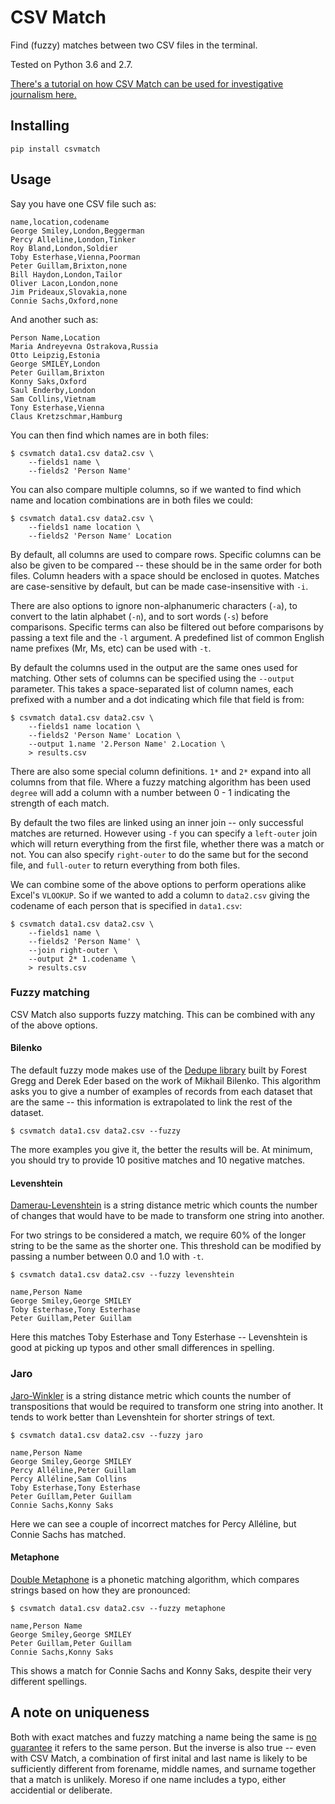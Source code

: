 CSV Match
=========

Find (fuzzy) matches between two CSV files in the terminal.

Tested on Python 3.6 and 2.7.

[There's a tutorial on how CSV Match can be used for investigative journalism here.](https://github.com/maxharlow/tutorials/tree/master/find-connections-with-fuzzy-matching)


Installing
----------

    pip install csvmatch


Usage
-----

Say you have one CSV file such as:

    name,location,codename
    George Smiley,London,Beggerman
    Percy Alleline,London,Tinker
    Roy Bland,London,Soldier
    Toby Esterhase,Vienna,Poorman
    Peter Guillam,Brixton,none
    Bill Haydon,London,Tailor
    Oliver Lacon,London,none
    Jim Prideaux,Slovakia,none
    Connie Sachs,Oxford,none

And another such as:

    Person Name,Location
    Maria Andreyevna Ostrakova,Russia
    Otto Leipzig,Estonia
    George SMILEY,London
    Peter Guillam,Brixton
    Konny Saks,Oxford
    Saul Enderby,London
    Sam Collins,Vietnam
    Tony Esterhase,Vienna
    Claus Kretzschmar,Hamburg

You can then find which names are in both files:

    $ csvmatch data1.csv data2.csv \
        --fields1 name \
        --fields2 'Person Name'

You can also compare multiple columns, so if we wanted to find which name and location combinations are in both files we could:

    $ csvmatch data1.csv data2.csv \
        --fields1 name location \
        --fields2 'Person Name' Location

By default, all columns are used to compare rows. Specific columns can be also be given to be compared -- these should be in the same order for both files. Column headers with a space should be enclosed in quotes. Matches are case-sensitive by default, but can be made case-insensitive with `-i`.

There are also options to ignore non-alphanumeric characters (`-a`), to convert to the latin alphabet (`-n`), and to sort words (`-s`) before comparisons. Specific terms can also be filtered out before comparisons by passing a text file and the `-l` argument. A predefined list of common English name prefixes (Mr, Ms, etc) can be used with `-t`.

By default the columns used in the output are the same ones used for matching. Other sets of columns can be specified using the `--output` parameter. This takes a space-separated list of column names, each prefixed with a number and a dot indicating which file that field is from:

    $ csvmatch data1.csv data2.csv \
        --fields1 name location \
        --fields2 'Person Name' Location \
        --output 1.name '2.Person Name' 2.Location \
        > results.csv

There are also some special column definitions. `1*` and `2*` expand into all columns from that file. Where a fuzzy matching algorithm has been used `degree` will add a column with a number between 0 - 1 indicating the strength of each match.

By default the two files are linked using an inner join -- only successful matches are returned. However using `-f` you can specify a `left-outer` join which will return everything from the first file, whether there was a match or not. You can also specify `right-outer` to do the same but for the second file, and `full-outer` to return everything from both files.

We can combine some of the above options to perform operations alike Excel's `VLOOKUP`. So if we wanted to add a column to `data2.csv` giving the codename of each person that is specified in `data1.csv`:

    $ csvmatch data1.csv data2.csv \
        --fields1 name \
        --fields2 'Person Name' \
        --join right-outer \
        --output 2* 1.codename \
        > results.csv

### Fuzzy matching

CSV Match also supports fuzzy matching. This can be combined with any of the above options.

#### Bilenko

The default fuzzy mode makes use of the [Dedupe library](https://github.com/dedupeio/dedupe) built by Forest Gregg and Derek Eder based on the work of Mikhail Bilenko. This algorithm asks you to give a number of examples of records from each dataset that are the same -- this information is extrapolated to link the rest of the dataset.

    $ csvmatch data1.csv data2.csv --fuzzy

The more examples you give it, the better the results will be. At minimum, you should try to provide 10 positive matches and 10 negative matches.

#### Levenshtein

[Damerau-Levenshtein](https://en.wikipedia.org/wiki/Damerau–Levenshtein_distance) is a string distance metric which counts the number of changes that would have to be made to transform one string into another.

For two strings to be considered a match, we require 60% of the longer string to be the same as the shorter one. This threshold can be modified by passing a number between 0.0 and 1.0 with `-t`.

    $ csvmatch data1.csv data2.csv --fuzzy levenshtein

    name,Person Name
    George Smiley,George SMILEY
    Toby Esterhase,Tony Esterhase
    Peter Guillam,Peter Guillam

Here this matches Toby Esterhase and Tony Esterhase -- Levenshtein is good at picking up typos and other small differences in spelling.

### Jaro

[Jaro-Winkler](https://en.wikipedia.org/wiki/Jaro–Winkler_distance) is a string distance metric which counts the number of transpositions that would be required to transform one string into another. It tends to work better than Levenshtein for shorter strings of text.

    $ csvmatch data1.csv data2.csv --fuzzy jaro

    name,Person Name
    George Smiley,George SMILEY
    Percy Alléline,Peter Guillam
    Percy Alléline,Sam Collins
    Toby Esterhase,Tony Esterhase
    Peter Guíllam,Peter Guillam
    Connie Sachs,Konny Saks

Here we can see a couple of incorrect matches for Percy Alléline, but Connie Sachs has matched.

#### Metaphone

[Double Metaphone](https://en.wikipedia.org/wiki/Metaphone#Double_Metaphone) is a phonetic matching algorithm, which compares strings based on how they are pronounced:

    $ csvmatch data1.csv data2.csv --fuzzy metaphone

    name,Person Name
    George Smiley,George SMILEY
    Peter Guillam,Peter Guillam
    Connie Sachs,Konny Saks

This shows a match for Connie Sachs and Konny Saks, despite their very different spellings.


A note on uniqueness
--------------------

Both with exact matches and fuzzy matching a name being the same is [no guarantee](https://en.wikipedia.org/wiki/List_of_most_popular_given_names) it refers to the same person. But the inverse is also true -- even with CSV Match, a combination of first inital and last name is likely to be sufficiently different from forename, middle names, and surname together that a match is unlikely. Moreso if one name includes a typo, either accidential or deliberate.
